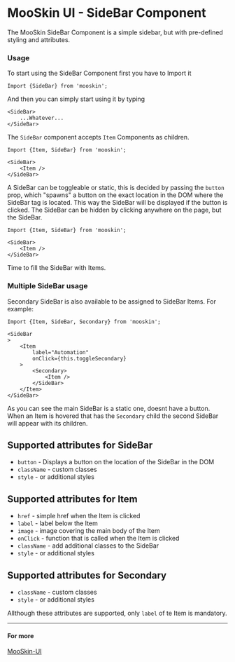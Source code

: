 # MooSkin UI - SideBar Component

The MooSkin SideBar Component is a simple sidebar, but with pre-defined styling and attributes.

### Usage

To start using the SideBar Component first you have to Import it

```
Import {SideBar} from 'mooskin';
```

And then you can simply start using it by typing

```
<SideBar>
    ...Whatever...
</SideBar>
```

The `SideBar` component accepts `Item` Components as children.

```
Import {Item, SideBar} from 'mooskin';

<SideBar>
    <Item />
</SideBar>
```

A SideBar can be toggleable or static, this is decided by passing the `button` prop, which "spawns" a button on the exact location in the DOM where the SideBar tag is located.
This way the SideBar will be displayed if the button is clicked. The SideBar can be hidden by clicking anywhere on the page, but the SideBar.

```
Import {Item, SideBar} from 'mooskin';

<SideBar>
    <Item />
</SideBar>
```

Time to fill the SideBar with Items.

### Multiple SideBar usage

Secondary SideBar is also available to be assigned to SideBar Items. For example:

```
Import {Item, SideBar, Secondary} from 'mooskin';

<SideBar
>
    <Item
        label="Automation"
        onClick={this.toggleSecondary}
    >
        <Secondary>
            <Item />
        </SideBar>
    </Item>
</SideBar>

```

As you can see the main SideBar is a static one, doesnt have a button. When an Item is hovered that has the `Secondary` child the second SideBar will appear with its children.

<div class="playground-doc">

## Supported attributes for SideBar 

* `button` - Displays a button on the location of the SideBar in the DOM
* `className` - custom classes
* `style` - or additional styles

## Supported attributes for Item

* `href` - simple href when the Item is clicked
* `label` - label below the Item
* `image` - image covering the main body of the Item
* `onClick` - function that is called when the Item is clicked
* `className` - add additional classes to the SideBar
* `style` - or additional styles

## Supported attributes for Secondary

* `className` - custom classes
* `style` - or additional styles

</div>

Allthough these attributes are supported, only `label` of te Item is mandatory.

___

#### For more

[MooSkin-UI](https://github.com/moosend/mooskin-ui)
